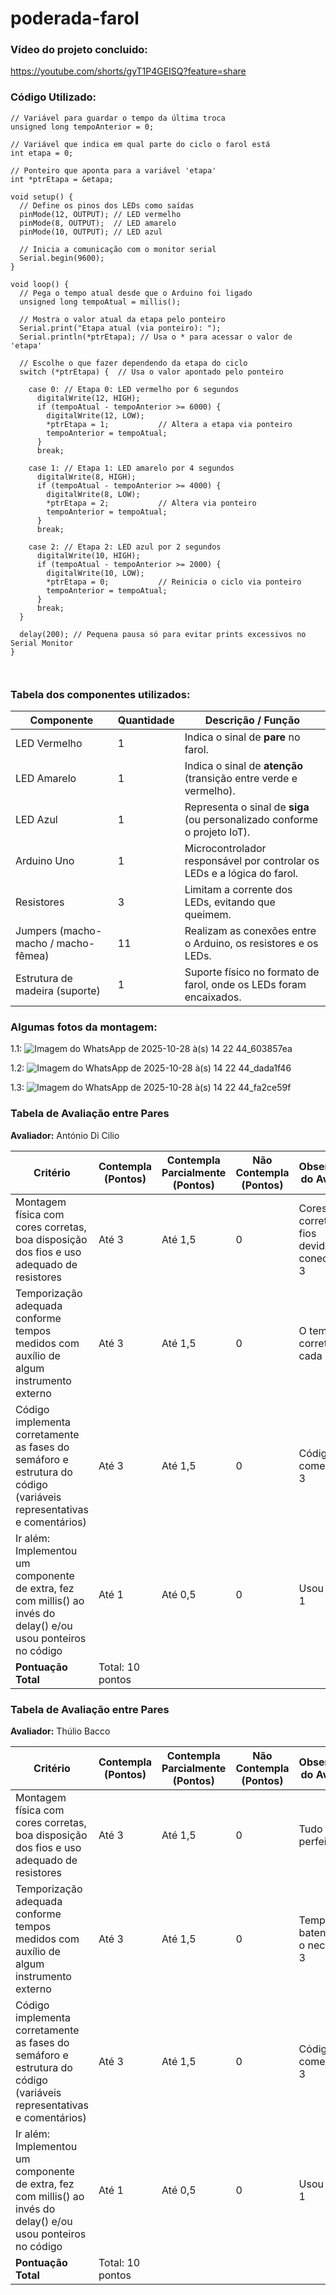 # poderada-farol


### Vídeo do projeto concluido:

https://youtube.com/shorts/gyT1P4GEISQ?feature=share


### Código Utilizado:

```
// Variável para guardar o tempo da última troca
unsigned long tempoAnterior = 0;

// Variável que indica em qual parte do ciclo o farol está
int etapa = 0;

// Ponteiro que aponta para a variável 'etapa'
int *ptrEtapa = &etapa;

void setup() {
  // Define os pinos dos LEDs como saídas
  pinMode(12, OUTPUT); // LED vermelho
  pinMode(8, OUTPUT);  // LED amarelo
  pinMode(10, OUTPUT); // LED azul

  // Inicia a comunicação com o monitor serial
  Serial.begin(9600);
}

void loop() {
  // Pega o tempo atual desde que o Arduino foi ligado
  unsigned long tempoAtual = millis();

  // Mostra o valor atual da etapa pelo ponteiro
  Serial.print("Etapa atual (via ponteiro): ");
  Serial.println(*ptrEtapa); // Usa o * para acessar o valor de 'etapa'

  // Escolhe o que fazer dependendo da etapa do ciclo
  switch (*ptrEtapa) {  // Usa o valor apontado pelo ponteiro

    case 0: // Etapa 0: LED vermelho por 6 segundos
      digitalWrite(12, HIGH);
      if (tempoAtual - tempoAnterior >= 6000) {
        digitalWrite(12, LOW);
        *ptrEtapa = 1;           // Altera a etapa via ponteiro
        tempoAnterior = tempoAtual;
      }
      break;

    case 1: // Etapa 1: LED amarelo por 4 segundos
      digitalWrite(8, HIGH);
      if (tempoAtual - tempoAnterior >= 4000) {
        digitalWrite(8, LOW);
        *ptrEtapa = 2;           // Altera via ponteiro
        tempoAnterior = tempoAtual;
      }
      break;

    case 2: // Etapa 2: LED azul por 2 segundos
      digitalWrite(10, HIGH);
      if (tempoAtual - tempoAnterior >= 2000) {
        digitalWrite(10, LOW);
        *ptrEtapa = 0;           // Reinicia o ciclo via ponteiro
        tempoAnterior = tempoAtual;
      }
      break;
  }

  delay(200); // Pequena pausa só para evitar prints excessivos no Serial Monitor
}



```


### Tabela dos componentes utilizados:

| **Componente**                      | **Quantidade** | **Descrição / Função**                                                                 |
|------------------------------------|----------------|-----------------------------------------------------------------------------------------|
| LED Vermelho                       | 1              | Indica o sinal de **pare** no farol.                                                   |
| LED Amarelo                        | 1              | Indica o sinal de **atenção** (transição entre verde e vermelho).                      |
| LED Azul                           | 1              | Representa o sinal de **siga** (ou personalizado conforme o projeto IoT).              |
| Arduino Uno                        | 1              | Microcontrolador responsável por controlar os LEDs e a lógica do farol.                |
| Resistores                         | 3              | Limitam a corrente dos LEDs, evitando que queimem.                                     |
| Jumpers (macho-macho / macho-fêmea)| 11             | Realizam as conexões entre o Arduino, os resistores e os LEDs.                         |
| Estrutura de madeira (suporte)     | 1              | Suporte físico no formato de farol, onde os LEDs foram encaixados.                     |




### Algumas fotos da montagem:


1.1:
![Imagem do WhatsApp de 2025-10-28 à(s) 14 22 44_603857ea](https://github.com/user-attachments/assets/39ce2942-8d6b-420d-b5ed-b0e828f6625e)

1.2:
![Imagem do WhatsApp de 2025-10-28 à(s) 14 22 44_dada1f46](https://github.com/user-attachments/assets/9b220086-080d-40b5-9718-477ab54832cb)

1.3:
![Imagem do WhatsApp de 2025-10-28 à(s) 14 22 44_fa2ce59f](https://github.com/user-attachments/assets/2200a93c-f7aa-486f-bb51-10b26f9383d6)




### Tabela de Avaliação entre Pares

**Avaliador:** António Di Cilio

| Critério | Contempla (Pontos) | Contempla Parcialmente (Pontos) | Não Contempla (Pontos) | Observações do Avaliador |
|-----------|--------------------|----------------------------------|------------------------|---------------------------|
| Montagem física com cores corretas, boa disposição dos fios e uso adequado de resistores | Até 3 | Até 1,5 | 0   | Cores corretas com fios devidamente conectados, 3
| Temporização adequada conforme tempos medidos com auxílio de algum instrumento externo | Até 3 | Até 1,5 | 0  | O tempo está correto em cada led, 3
| Código implementa corretamente as fases do semáforo e estrutura do código (variáveis representativas e comentários) | Até 3 | Até 1,5 | 0 | Código foi comentado, 3
| Ir além: Implementou um componente de extra, fez com millis() ao invés do delay() e/ou usou ponteiros no código | Até 1 | Até 0,5 | 0 | Usou milles, 1
| **Pontuação Total** | Total: 10 pontos |  |  |  |



### Tabela de Avaliação entre Pares

**Avaliador:** Thúlio Bacco 

| Critério | Contempla (Pontos) | Contempla Parcialmente (Pontos) | Não Contempla (Pontos) | Observações do Avaliador |
|-----------|--------------------|----------------------------------|------------------------|---------------------------|
| Montagem física com cores corretas, boa disposição dos fios e uso adequado de resistores | Até 3 | Até 1,5 | 0   | Tudo perfeito, 3
| Temporização adequada conforme tempos medidos com auxílio de algum instrumento externo | Até 3 | Até 1,5 | 0  | Tempo batento com o necessário, 3
| Código implementa corretamente as fases do semáforo e estrutura do código (variáveis representativas e comentários) | Até 3 | Até 1,5 | 0 | Código bem comentado, 3
| Ir além: Implementou um componente de extra, fez com millis() ao invés do delay() e/ou usou ponteiros no código | Até 1 | Até 0,5 | 0 | Usou milles, 1
| **Pontuação Total** | Total: 10 pontos |  |  |  |

